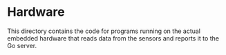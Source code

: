 # Hardware

This directory contains the code for programs running on the actual embedded
hardware that reads data from the sensors and reports it to the Go server.

